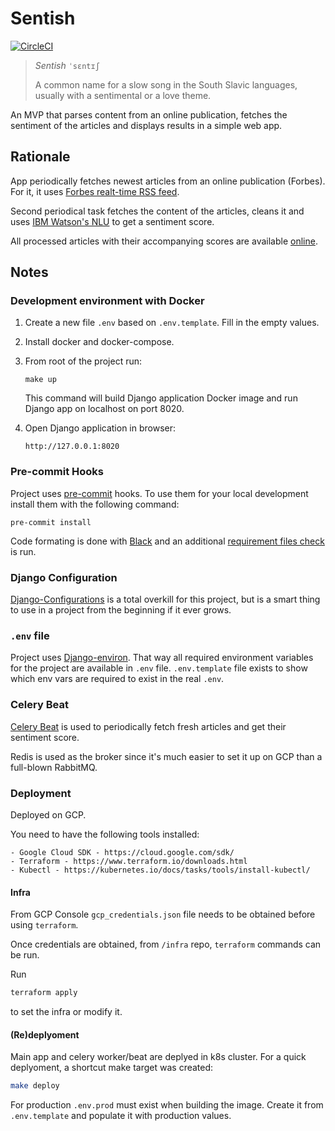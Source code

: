 # Sentish

[![CircleCI](https://circleci.com/gh/mislavcimpersak/sentish/tree/master.svg?style=svg)](https://circleci.com/gh/mislavcimpersak/sentish/tree/master)

> *Sentish*  `ˈsɛntɪʃ`
>
> A common name for a slow song in the South Slavic languages, usually with a sentimental or a love theme.

An MVP that parses content from an online publication, fetches the sentiment of the articles and displays results in a simple web app.

## Rationale

App periodically fetches newest articles from an online publication (Forbes). For it, it uses [Forbes realt-time RSS feed](https://www.forbes.com/real-time/feed2/).

Second periodical task fetches the content of the articles, cleans it and uses [IBM Watson's NLU](https://www.ibm.com/watson/services/natural-language-understanding/) to get a sentiment score.

All processed articles with their accompanying scores are available [online](https://sentish.solvomon.com/).

## Notes

### Development environment with Docker

1. Create a new file `.env` based on `.env.template`. Fill in the empty values.

2. Install docker and docker-compose.

3. From root of the project run:

    ```
    make up
    ```

    This command will build Django application Docker image and run Django app on localhost on port 8020.

4. Open Django application in browser:

    ```
    http://127.0.0.1:8020
    ```

### Pre-commit Hooks

Project uses [pre-commit](https://github.com/pre-commit/pre-commit) hooks. To use them for your local development install them with the following command:

```
pre-commit install
```

Code formating is done with [Black](https://github.com/ambv/black) and an additional [requirement files check](https://github.com/pre-commit/pre-commit-hooks) is run.

### Django Configuration

[Django-Configurations](https://github.com/jazzband/django-configurations) is a total overkill for this project, but is a smart thing to use in a project from the beginning if it ever grows.

### `.env` file

Project uses [Django-environ](https://github.com/joke2k/django-environ/). That way all required environment variables for the project are available in `.env` file.
`.env.template` file exists to show which env vars are required to exist in the real `.env`.

### Celery Beat

[Celery Beat](http://docs.celeryproject.org/en/latest/userguide/periodic-tasks.html) is used to periodically fetch fresh articles and get their sentiment score.

Redis is used as the broker since it's much easier to set it up on GCP than a full-blown RabbitMQ.

### Deployment

Deployed on GCP.

You need to have the following tools installed:

    - Google Cloud SDK - https://cloud.google.com/sdk/
    - Terraform - https://www.terraform.io/downloads.html
    - Kubectl - https://kubernetes.io/docs/tasks/tools/install-kubectl/

#### Infra

From GCP Console `gcp_credentials.json` file needs to be obtained before using `terraform`.

Once credentials are obtained, from `/infra` repo, `terraform` commands can be run.

Run

```bash
terraform apply
```

to set the infra or modify it.

#### (Re)deplyoment

Main app and celery worker/beat are deplyed in k8s cluster.
For a quick deplyoment, a shortcut make target was created:

```bash
make deploy
```

For production `.env.prod` must exist when building the image. Create it from `.env.template` and populate it with production values.
